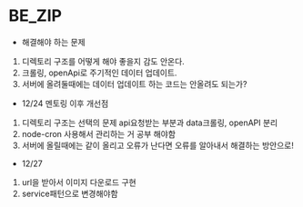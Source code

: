 # BE_ZIP

- 해결해야 하는 문제
1. 디렉토리 구조를 어떻게 해야 좋을지 감도 안온다. 
2. 크롤링, openApi로 주기적인 데이터 업데이트.
3. 서버에 올려둘때에는 데이터 업데이트 하는 코드는 안올려도 되는가?

- 12/24 멘토링 이후 개선점
1. 디렉토리 구조는 선택의 문제 api요청받는 부분과 data크롤링, openAPI 분리 
2. node-cron 사용해서 관리하는 거 공부 해야함
3. 서버에 올릴때에는 같이 올리고 오류가 난다면 오류를 알아내서 해결하는 방안으로! 

- 12/27
1. url을 받아서 이미지 다운로드 구현
2. service패턴으로 변경해야함 
